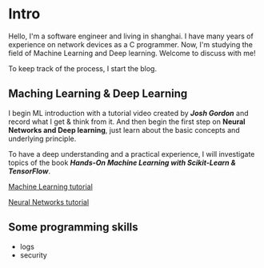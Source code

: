 # Intro

Hello, I'm a software engineer and living in shanghai.
I have many years of experience on network devices as a C programmer.
Now, I'm studying the field of Machine Learning and Deep learning.
Welcome to discuss with me!

To keep track of the process, I start the blog.

## Maching Learning & Deep Learning

I begin ML introduction with a tutorial video created by ***Josh Gordon*** and
record what I get & think from it.
And then begin the first step on **Neural Networks and Deep learning**, just
learn about the basic concepts and underlying principle.

To have a deep understanding and a practical experience, I will investigate
topics of the book ***Hands-On Machine Learning with Scikit-Learn & TensorFlow***.

[Machine Learning tutorial](./ml_tutorials/ml_tutorials.md)

[Neural Networks tutorial](./neural_networks/neural_networks.md)

## Some programming skills

* logs
* security
